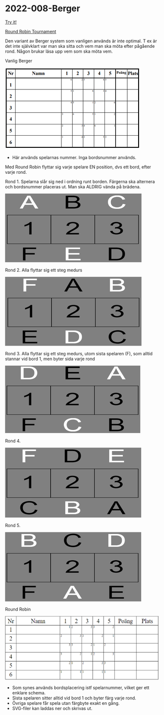 # 2022-008-Berger

[Try it!](https://christernilsson.github.io/2022-008-Berger/)

[Round Robin Tournament](https://en.wikipedia.org/wiki/Round-robin_tournament)

Den variant av Berger system som vanligen används är inte optimal. T ex är det inte självklart var man ska sitta och vem man ska möta efter pågående rond. Någon brukar läsa upp vem som ska möta vem.

Vanlig Berger

![Vanlig Berger](6.PNG)

* Här används spelarnas nummer. Inga bordsnummer används.

Med Round Robin flyttar sig varje spelare EN position, dvs ett bord, efter varje rond.

Rond 1. Spelarna slår sig ned i ordning runt borden. Färgerna ska alternera och bordsnummer placeras ut. Man ska ALDRIG vända på brädena.

![Rond 1](rond1.PNG)

Rond 2. Alla flyttar sig ett steg medurs

![Rond 2](rond2.PNG)

Rond 3. Alla flyttar sig ett steg medurs, utom sista spelaren (F), som alltid stannar vid bord 1, men byter sida varje rond

![Rond 3](rond3.PNG)

Rond 4.

![Rond 4](rond4.PNG)

Rond 5.

![Rond 5](rond5.PNG)

Round Robin

![Round Robin](RoundRobin.PNG)
* Som synes används bordsplacering istf spelarnummer, vilket ger ett enklare schema.
* Sista spelaren sitter alltid vid bord 1 och byter färg varje rond.
* Övriga spelare får spela utan färgbyte exakt en gång.
* SVG-filer kan laddas ner och skrivas ut.
